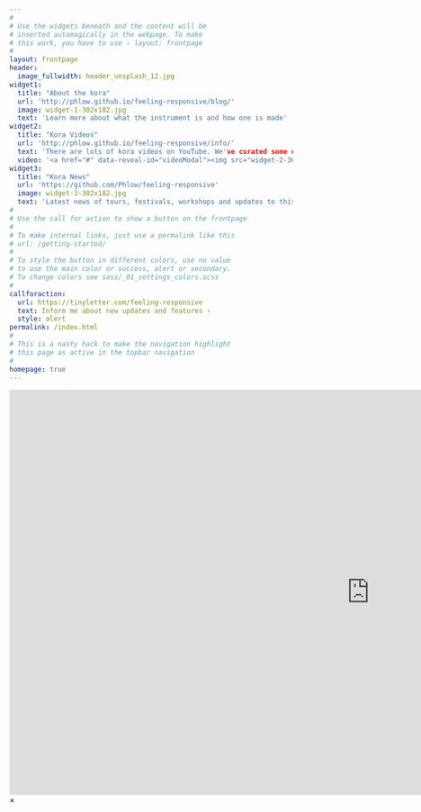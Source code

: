 ```yaml
---
#
# Use the widgets beneath and the content will be
# inserted automagically in the webpage. To make
# this work, you have to use › layout: frontpage
#
layout: frontpage
header:
  image_fullwidth: header_unsplash_12.jpg
widget1:
  title: "About the kora"
  url: 'http://phlow.github.io/feeling-responsive/blog/'
  image: widget-1-302x182.jpg
  text: 'Learn more about what the instrument is and how one is made'
widget2:
  title: "Kora Videos"
  url: 'http://phlow.github.io/feeling-responsive/info/'
  text: 'There are lots of kora videos on YouTube. We've curated some of the best for your listening pleasure.'
  video: '<a href="#" data-reveal-id="videoModal"><img src="widget-2-302x182.jpg" width="302" height="182" alt=""/></a>'
widget3:
  title: "Kora News"
  url: 'https://github.com/Phlow/feeling-responsive'
  image: widget-3-302x182.jpg
  text: 'Latest news of tours, festivals, workshops and updates to this site.'
#
# Use the call for action to show a button on the frontpage
#
# To make internal links, just use a permalink like this
# url: /getting-started/
#
# To style the button in different colors, use no value
# to use the main color or success, alert or secondary.
# To change colors see sass/_01_settings_colors.scss
#
callforaction:
  url: https://tinyletter.com/feeling-responsive
  text: Inform me about new updates and features ›
  style: alert
permalink: /index.html
#
# This is a nasty hack to make the navigation highlight
# this page as active in the topbar navigation
#
homepage: true
---
```


<div id="videoModal" class="reveal-modal large" data-reveal="">
  <div class="flex-video widescreen vimeo" style="display: block;">
    <iframe width="1280" height="720" src="https://www.youtube.com/embed/3b5zCFSmVvU" frameborder="0" allowfullscreen></iframe>
  </div>
  <a class="close-reveal-modal">&#215;</a>
</div>
